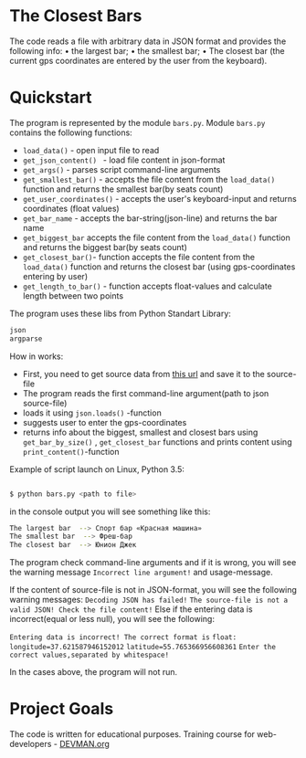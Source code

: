 

# The Closest Bars

The code reads a file with arbitrary data in JSON format and provides the following info:
• the largest bar;
• the smallest bar;
• The closest bar (the current gps coordinates are entered by the user from the keyboard).

# Quickstart

The program is represented by the module ```bars.py```.
Module ```bars.py``` contains the following functions:

- ```load_data()``` - open input file to read
- ```get_json_content() ``` - load file content in json-format
- ```get_args()``` - parses script command-line arguments
- ```get_smallest_bar()``` - accepts the file content  from the  ```load_data()``` function and returns  the smallest bar(by seats count) 
- ```get_user_coordinates()``` - accepts the user's keyboard-input and returns coordinates (float values)
- ```get_bar_name``` - accepts the bar-string(json-line) and returns the bar name
- ```get_biggest_bar``` accepts the file content  from the  ```load_data()``` function and returns  the biggest bar(by seats count) 
- ```get_closest_bar()```- function accepts the file content  from the  ```load_data()``` function and returns the closest bar (using gps-coordinates entering by user)
- ```get_length_to_bar()``` - function accepts float-values and calculate length between two points

The program uses these libs from Python Standart Library:

```python
json
argparse
```

How in works:
- First, you need to get source data from [this url](https://data.mos.ru) and save it to the source-file
- The program reads  the first command-line argument(path to json source-file)
- loads it using  ```json.loads()``` -function
- suggests user to enter the gps-coordinates
- returns info about the biggest, smallest and closest bars using ```get_bar_by_size()``` , ```get_closest_bar```  functions
and prints content using ```print_content()```-function

Example of script launch on Linux, Python 3.5:

```bash

$ python bars.py <path to file>

```
in the console  output you will see something  like this:
```bash
The largest bar  --> Спорт бар «Красная машина»
The smallest bar  --> Фреш-бар
The closest bar  --> Юнион Джек
```

The program check command-line arguments and if it is wrong,  you will see the warning message ```Incorrect line argument!``` and usage-message.

If the content of source-file is not in JSON-format,  you will see the following warning messages:
```Decoding JSON has failed!```
```The source-file is not a valid JSON! Check the file content!```
Else if the entering data is incorrect(equal or less null), you will see the following:

```Entering data is incorrect! The correct format is``` ```float: longitude=37.621587946152012``` ```latitude=55.765366956608361```
```Enter the correct values,separated by whitespace!```

In the cases above, the program will not run.


# Project Goals

The code is written for educational purposes. Training course for web-developers - [DEVMAN.org](https://devman.org)


